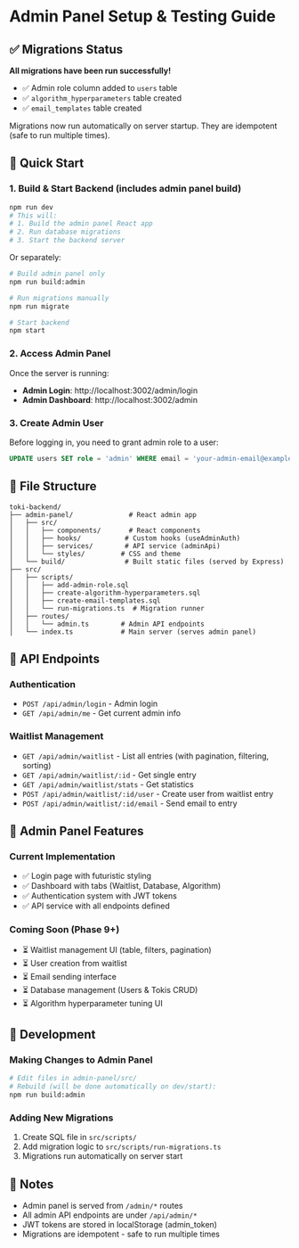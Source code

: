 # Admin Panel Setup & Testing Guide

## ✅ Migrations Status

**All migrations have been run successfully!**
- ✅ Admin role column added to `users` table
- ✅ `algorithm_hyperparameters` table created
- ✅ `email_templates` table created

Migrations now run automatically on server startup. They are idempotent (safe to run multiple times).

## 🚀 Quick Start

### 1. Build & Start Backend (includes admin panel build)

```bash
npm run dev
# This will:
# 1. Build the admin panel React app
# 2. Run database migrations
# 3. Start the backend server
```

Or separately:

```bash
# Build admin panel only
npm run build:admin

# Run migrations manually
npm run migrate

# Start backend
npm start
```

### 2. Access Admin Panel

Once the server is running:
- **Admin Login**: http://localhost:3002/admin/login
- **Admin Dashboard**: http://localhost:3002/admin

### 3. Create Admin User

Before logging in, you need to grant admin role to a user:

```sql
UPDATE users SET role = 'admin' WHERE email = 'your-admin-email@example.com';
```

## 📁 File Structure

```
toki-backend/
├── admin-panel/              # React admin app
│   ├── src/
│   │   ├── components/       # React components
│   │   ├── hooks/           # Custom hooks (useAdminAuth)
│   │   ├── services/        # API service (adminApi)
│   │   └── styles/         # CSS and theme
│   └── build/               # Built static files (served by Express)
├── src/
│   ├── scripts/
│   │   ├── add-admin-role.sql
│   │   ├── create-algorithm-hyperparameters.sql
│   │   ├── create-email-templates.sql
│   │   └── run-migrations.ts  # Migration runner
│   ├── routes/
│   │   └── admin.ts        # Admin API endpoints
│   └── index.ts            # Main server (serves admin panel)
```

## 🔌 API Endpoints

### Authentication
- `POST /api/admin/login` - Admin login
- `GET /api/admin/me` - Get current admin info

### Waitlist Management
- `GET /api/admin/waitlist` - List all entries (with pagination, filtering, sorting)
- `GET /api/admin/waitlist/:id` - Get single entry
- `GET /api/admin/waitlist/stats` - Get statistics
- `POST /api/admin/waitlist/:id/user` - Create user from waitlist entry
- `POST /api/admin/waitlist/:id/email` - Send email to entry

## 🎨 Admin Panel Features

### Current Implementation
- ✅ Login page with futuristic styling
- ✅ Dashboard with tabs (Waitlist, Database, Algorithm)
- ✅ Authentication system with JWT tokens
- ✅ API service with all endpoints defined

### Coming Soon (Phase 9+)
- ⏳ Waitlist management UI (table, filters, pagination)
- ⏳ User creation from waitlist
- ⏳ Email sending interface
- ⏳ Database management (Users & Tokis CRUD)
- ⏳ Algorithm hyperparameter tuning UI

## 🔧 Development

### Making Changes to Admin Panel

```bash
# Edit files in admin-panel/src/
# Rebuild (will be done automatically on dev/start):
npm run build:admin
```

### Adding New Migrations

1. Create SQL file in `src/scripts/`
2. Add migration logic to `src/scripts/run-migrations.ts`
3. Migrations run automatically on server start

## 📝 Notes

- Admin panel is served from `/admin/*` routes
- All admin API endpoints are under `/api/admin/*`
- JWT tokens are stored in localStorage (admin_token)
- Migrations are idempotent - safe to run multiple times



